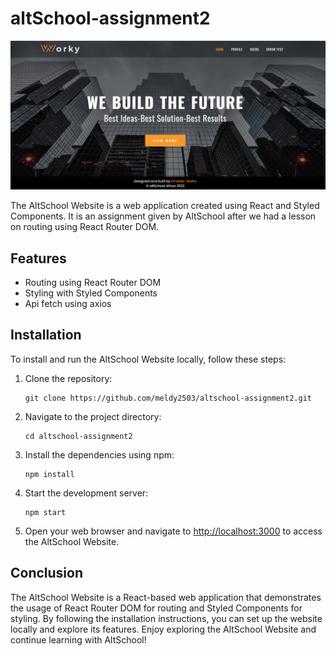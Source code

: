 # altSchool-assignment2

![AltSchool Website](worky.png)

The AltSchool Website is a web application created using React and Styled Components. It is an assignment given by AltSchool after we had a lesson on routing using React Router DOM.

## Features

- Routing using React Router DOM
- Styling with Styled Components
- Api fetch using axios

## Installation

To install and run the AltSchool Website locally, follow these steps:

1. Clone the repository:

   ```shell
   git clone https://github.com/meldy2503/altschool-assignment2.git
   ```

2. Navigate to the project directory:

   ```shell
   cd altschool-assignment2
   ```

3. Install the dependencies using npm:

   ```shell
   npm install
   ```

4. Start the development server:

   ```shell
   npm start
   ```

5. Open your web browser and navigate to [http://localhost:3000](http://localhost:3000) to access the AltSchool Website.

## Conclusion

The AltSchool Website is a React-based web application that demonstrates the usage of React Router DOM for routing and Styled Components for styling. By following the installation instructions, you can set up the website locally and explore its features. Enjoy exploring the AltSchool Website and continue learning with AltSchool!
